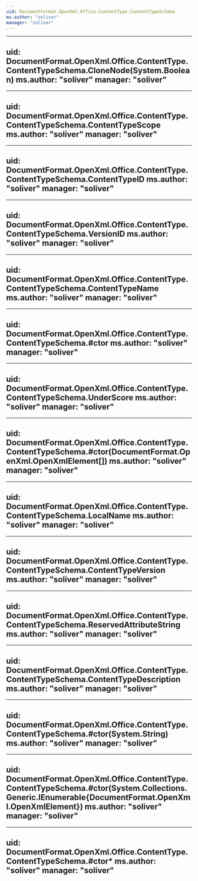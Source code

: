 ```yaml
---
uid: DocumentFormat.OpenXml.Office.ContentType.ContentTypeSchema
ms.author: "soliver"
manager: "soliver"
---
```


---
uid: DocumentFormat.OpenXml.Office.ContentType.ContentTypeSchema.CloneNode(System.Boolean)
ms.author: "soliver"
manager: "soliver"
---

---
uid: DocumentFormat.OpenXml.Office.ContentType.ContentTypeSchema.ContentTypeScope
ms.author: "soliver"
manager: "soliver"
---

---
uid: DocumentFormat.OpenXml.Office.ContentType.ContentTypeSchema.ContentTypeID
ms.author: "soliver"
manager: "soliver"
---

---
uid: DocumentFormat.OpenXml.Office.ContentType.ContentTypeSchema.VersionID
ms.author: "soliver"
manager: "soliver"
---

---
uid: DocumentFormat.OpenXml.Office.ContentType.ContentTypeSchema.ContentTypeName
ms.author: "soliver"
manager: "soliver"
---

---
uid: DocumentFormat.OpenXml.Office.ContentType.ContentTypeSchema.#ctor
ms.author: "soliver"
manager: "soliver"
---

---
uid: DocumentFormat.OpenXml.Office.ContentType.ContentTypeSchema.UnderScore
ms.author: "soliver"
manager: "soliver"
---

---
uid: DocumentFormat.OpenXml.Office.ContentType.ContentTypeSchema.#ctor(DocumentFormat.OpenXml.OpenXmlElement[])
ms.author: "soliver"
manager: "soliver"
---

---
uid: DocumentFormat.OpenXml.Office.ContentType.ContentTypeSchema.LocalName
ms.author: "soliver"
manager: "soliver"
---

---
uid: DocumentFormat.OpenXml.Office.ContentType.ContentTypeSchema.ContentTypeVersion
ms.author: "soliver"
manager: "soliver"
---

---
uid: DocumentFormat.OpenXml.Office.ContentType.ContentTypeSchema.ReservedAttributeString
ms.author: "soliver"
manager: "soliver"
---

---
uid: DocumentFormat.OpenXml.Office.ContentType.ContentTypeSchema.ContentTypeDescription
ms.author: "soliver"
manager: "soliver"
---

---
uid: DocumentFormat.OpenXml.Office.ContentType.ContentTypeSchema.#ctor(System.String)
ms.author: "soliver"
manager: "soliver"
---

---
uid: DocumentFormat.OpenXml.Office.ContentType.ContentTypeSchema.#ctor(System.Collections.Generic.IEnumerable{DocumentFormat.OpenXml.OpenXmlElement})
ms.author: "soliver"
manager: "soliver"
---

---
uid: DocumentFormat.OpenXml.Office.ContentType.ContentTypeSchema.#ctor*
ms.author: "soliver"
manager: "soliver"
---
